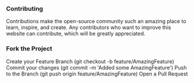 ### Contributing
Contributions make the open-source community such an amazing place to learn, inspire, and create. Any contributors who want to improve this website can contribute, which will be greatly appreciated.

### Fork the Project
Create your Feature Branch (git checkout -b feature/AmazingFeature)
Commit your changes (git commit -m 'Added some AmazingFeature')
Push to the Branch (git push origin feature/AmazingFeature)
Open a Pull Request
